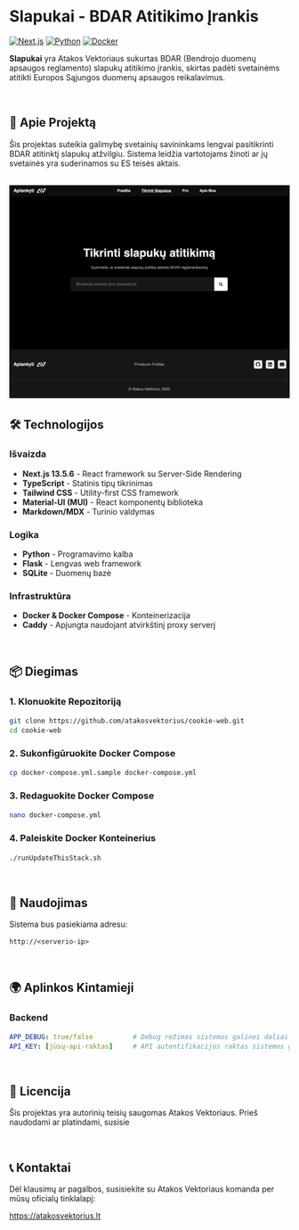 # Slapukai - BDAR Atitikimo Įrankis

[![Next.js](https://img.shields.io/badge/Next.js-13.5.6-black)](https://nextjs.org/)
[![Python](https://img.shields.io/badge/Python-Flask-green)](https://flask.palletsprojects.com/)
[![Docker](https://img.shields.io/badge/Docker-ready-blue)](https://www.docker.com/)

**Slapukai** yra Atakos Vektoriaus sukurtas BDAR (Bendrojo duomenų apsaugos reglamento) slapukų atitikimo įrankis, skirtas padėti svetainėms atitikti Europos Sąjungos duomenų apsaugos reikalavimus.

</br>



## 🎯 Apie Projektą

Šis projektas suteikia galimybę svetainių savininkams lengvai pasitikrinti BDAR atitinktį slapukų atžvilgiu. Sistema leidžia vartotojams žinoti ar jų svetainės yra suderinamos su ES teisės aktais.

</br>



<img src="./_docs/images/checkDomain.png" >

</br>



## 🛠 Technologijos

### Išvaizda
- **Next.js 13.5.6** - React framework su Server-Side Rendering
- **TypeScript** - Statinis tipų tikrinimas
- **Tailwind CSS** - Utility-first CSS framework
- **Material-UI (MUI)** - React komponentų biblioteka
- **Markdown/MDX** - Turinio valdymas

### Logika
- **Python** - Programavimo kalba
- **Flask** - Lengvas web framework
- **SQLite** - Duomenų bazė

### Infrastruktūra
- **Docker & Docker Compose** - Konteinerizacija
- **Caddy** - Apjungta naudojant atvirkštinį proxy serverį

</br>


## 📦 Diegimas

### 1. Klonuokite Repozitoriją

```bash
git clone https://github.com/atakosvektorius/cookie-web.git
cd cookie-web
```

### 2. Sukonfigūruokite Docker Compose

```bash
cp docker-compose.yml.sample docker-compose.yml
```

### 3. Redaguokite Docker Compose

```bash
nano docker-compose.yml
```


### 4. Paleiskite Docker Konteinerius

```bash
./runUpdateThisStack.sh
```

</br>



## 🚀 Naudojimas

Sistema bus pasiekiama adresu:
````
http://<serverio-ip>
````

</br>



## 🌍 Aplinkos Kintamieji

### Backend

```yaml
APP_DEBUG: true/false          # Debug režimas sistemos galinei daliai
API_KEY: [jūsų-api-raktas]     # API autentifikacijos raktas sistemos galinei daliai
```

</br>



## 📄 Licencija

Šis projektas yra autorinių teisių saugomas Atakos Vektoriaus. Prieš naudodami ar platindami, susisie

</br>




## 📞 Kontaktai

Dėl klausimų ar pagalbos, susisiekite su Atakos Vektoriaus komanda per mūsų oficialų tinklalapį:

https://atakosvektorius.lt
